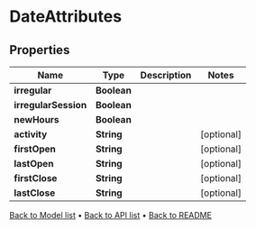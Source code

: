 

# DateAttributes


## Properties

| Name | Type | Description | Notes |
|------------ | ------------- | ------------- | -------------|
|**irregular** | **Boolean** |  |  |
|**irregularSession** | **Boolean** |  |  |
|**newHours** | **Boolean** |  |  |
|**activity** | **String** |  |  [optional] |
|**firstOpen** | **String** |  |  [optional] |
|**lastOpen** | **String** |  |  [optional] |
|**firstClose** | **String** |  |  [optional] |
|**lastClose** | **String** |  |  [optional] |



[Back to Model list](../README.md#documentation-for-models) &#8226; [Back to API list](../README.md#documentation-for-api-endpoints) &#8226; [Back to README](../README.md)


